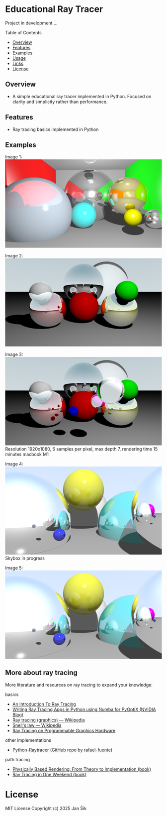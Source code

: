 # Educational Ray Tracer

Project in development ...

Table of Contents
- [Overview](#overview)
- [Features](#features)
- [Examples](#examples)
- [Usage](#usage)
- [Links](#links)
- [License](#license)


## Overview
- A simple educational ray tracer implemented in Python. Focused on clarity and simplicity rather than performance.

## Features
- Ray tracing basics implemented in Python

## Examples
Image 1:
![Image 1](docs/examples/image1.png)

Image 2:
![Image 2](docs/examples/image2.png)

Image 3:
![Image 3](docs/examples/image3.png)
Resolution 1920x1080, 6 samples per pixel, max depth 7, rendering time 15 minutes macbook M1

Image 4:
![Image 4](docs/examples/image5.png)
Skybox in progress

Image 5:
![Image 4](docs/examples/image5.png)

## More about ray tracing
More literature and resources on ray tracing to expand your knowledge:

basics
- [An Introduction To Ray Tracing](https://www.realtimerendering.com/raytracing/An-Introduction-to-Ray-Tracing-The-Morgan-Kaufmann-Series-in-Computer-Graphics-.pdf)
- [Writing Ray Tracing Apps in Python using Numba for PyOptiX (NVIDIA Blog)](https://developer.nvidia.com/blog/writing-ray-tracing-apps-in-python-using-numba-for-pyoptix/)
- [Ray tracing (graphics) — Wikipedia](https://en.wikipedia.org/wiki/Ray_tracing_(graphics)) 
- [Snell's law — Wikipedia](https://en.wikipedia.org/wiki/Snell%27s_law)
- [Ray Tracing on Programmable Graphics Hardware](https://graphics.stanford.edu/papers/rtongfx/rtongfx.pdf)

other implementations
- [Python-Raytracer (GitHub repo by rafael-fuente)](https://github.com/rafael-fuente/Python-Raytracer) 

path tracing
- [Physically Based Rendering: From Theory to Implementation (book)](https://www.pbr-book.org/)
- [Ray Tracing in One Weekend (book)](https://raytracing.github.io/books/RayTracingInOneWeekend.html)

# License
MIT License
Copyright (c) 2025 Jan Šik